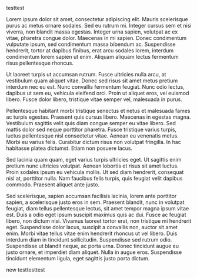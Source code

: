 testtest

Lorem ipsum dolor sit amet, consectetur adipiscing elit. Mauris scelerisque purus ac metus ornare sodales. Sed eu rutrum mi. Integer cursus sem et nisi viverra, non blandit massa egestas. Integer urna sapien, volutpat ac ex vitae, pharetra congue dolor. Maecenas in mi sapien. Donec condimentum vulputate ipsum, sed condimentum massa bibendum ac. Suspendisse hendrerit, tortor at dapibus finibus, erat arcu sodales lorem, interdum condimentum lorem sapien ut enim. Aliquam aliquam lectus fermentum risus pellentesque rhoncus.

Ut laoreet turpis ut accumsan rutrum. Fusce ultricies nulla arcu, at vestibulum quam aliquet vitae. Donec sed risus sit amet metus pretium interdum nec eu est. Nunc convallis fermentum feugiat. Nunc odio lectus, dapibus ut sem eu, vehicula eleifend orci. Proin ut aliquet eros, vel euismod libero. Fusce dolor libero, tristique vitae semper vel, malesuada in purus.

Pellentesque habitant morbi tristique senectus et netus et malesuada fames ac turpis egestas. Praesent quis cursus libero. Maecenas in egestas magna. Vestibulum sagittis velit quis diam congue semper eu vitae libero. Sed mattis dolor sed neque porttitor pharetra. Fusce tristique varius turpis, luctus pellentesque nisl consectetur vitae. Aenean eu venenatis metus. Morbi eu varius felis. Curabitur dictum risus non volutpat fringilla. In hac habitasse platea dictumst. Etiam non posuere lacus.

Sed lacinia quam quam, eget varius turpis ultricies eget. Ut sagittis enim pretium nunc ultricies volutpat. Aenean lobortis et risus sit amet luctus. Proin sodales ipsum eu vehicula mollis. Ut sed diam hendrerit, consequat nisl at, porttitor nulla. Nam faucibus felis turpis, quis feugiat velit dapibus commodo. Praesent aliquet ante justo.

Sed scelerisque, sapien accumsan facilisis lacinia, lorem ante porttitor sapien, a scelerisque justo eros in sem. Praesent blandit, nunc in volutpat feugiat, diam tellus pellentesque lectus, sit amet tempor magna ipsum vitae est. Duis a odio eget ipsum suscipit maximus quis ac dui. Fusce ac feugiat libero, non dictum nisi. Vivamus laoreet tortor erat, non tristique mi hendrerit eget. Suspendisse dolor lacus, suscipit a convallis non, auctor sit amet enim. Morbi vitae tellus vitae enim hendrerit rhoncus ut vel libero. Duis interdum diam in tincidunt sollicitudin. Suspendisse sed rutrum odio. Suspendisse ut blandit neque, ac porta urna. Donec tincidunt augue eu justo ornare, et imperdiet diam aliquet. Nulla in augue eros. Suspendisse tincidunt elementum ligula, eget sagittis justo porta dictum.

new testtesttest
